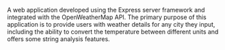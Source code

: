 A web application developed using the Express server framework and integrated with the OpenWeatherMap API. The primary purpose of this application is to provide users with weather details for any city they input, including the ability to convert the temperature between different units and offers some string analysis features.
